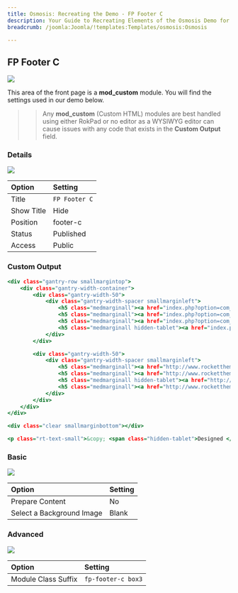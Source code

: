 ```yaml
---
title: Osmosis: Recreating the Demo - FP Footer C
description: Your Guide to Recreating Elements of the Osmosis Demo for Joomla
breadcrumb: /joomla:Joomla/!templates:Templates/osmosis:Osmosis

---
```


FP Footer C
-----

![][demo]

This area of the front page is a **mod_custom** module. You will find the settings used in our demo below.

>> Any **mod_custom** (Custom HTML) modules are best handled using either RokPad or no editor as a WYSIWYG editor can cause issues with any code that exists in the **Custom Output** field.

### Details

![][demo2]

| Option      | Setting                                                                                          |
| :---------- | :----------                                                                                      |
| Title       | `FP Footer C` |
| Show Title  | Hide                                                                                             |
| Position    | footer-c                                                                                         |
| Status      | Published                                                                                        |
| Access      | Public                                                                                           |

### Custom Output

~~~ .html
<div class="gantry-row smallmargintop">
	<div class="gantry-width-container">
		<div class="gantry-width-50">
			<div class="gantry-width-spacer smallmarginleft">
				<h5 class="medmarginall"><a href="index.php?option=com_content&amp;view=article&amp;id=1&amp;Itemid=111">Features</a></h5>
				<h5 class="medmarginall"><a href="index.php?option=com_content&amp;view=article&amp;id=3&amp;Itemid=113">Modules</a></h5>
				<h5 class="medmarginall"><a href="index.php?option=com_content&amp;view=article&amp;id=6&amp;Itemid=118">Pages</a></h5>
				<h5 class="medmarginall hidden-tablet"><a href="index.php?option=com_content&amp;view=article&amp;id=4&amp;Itemid=114">Typography</a></h5>
			</div>
		</div>

		<div class="gantry-width-50">
			<div class="gantry-width-spacer smallmarginleft">
				<h5 class="medmarginall"><a href="http://www.rockettheme.com/docs/joomla/templates/osmosis">Tutorial</a></h5>
				<h5 class="medmarginall"><a href="http://www.rockettheme.com/forum/joomla-template-osmosis">Forum</a></h5>
				<h5 class="medmarginall hidden-tablet"><a href="http://www.rockettheme.com/joomla/templates/osmosis">Download</a></h5>
				<h5 class="medmarginall"><a href="http://www.rockettheme.com/joomla/templates/osmosis">Buy</a></h5>
			</div>
		</div>
	</div>
</div>

<div class="clear smallmarginbottom"></div>

<p class="rt-text-small">&copy; <span class="hidden-tablet">Designed </span>by <a href="http://www.rockettheme.com/">RocketTheme</a>.</p>
~~~

### Basic

![][demo3]

| Option                    | Setting     |
| :----------               | :---------- |
| Prepare Content           | No          |
| Select a Background Image | Blank       |

### Advanced

![][demo4]

| Option              | Setting                                                 |
| :----------         | :----------                                             |
| Module Class Suffix | `fp-footer-c box3` |

[demo]: assets/demo_9.jpeg
[demo2]: assets/demo_9a.jpeg
[demo3]: assets/demo_9b.jpeg
[demo4]: assets/demo_9c.jpeg
